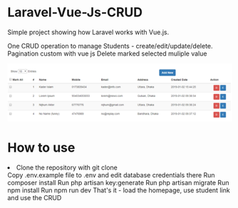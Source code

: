 # Laravel-Vue-Js-CRUD

Simple project showing how Laravel works with Vue.js.

One CRUD operation to manage Students - create/edit/update/delete.
Pagination custom with vue js
Delete marked selected muliple value


![Test Image 7](https://github.com/nischup/Laravel-Vue-Js-CRUD/blob/master/screen1.PNG)


# How to use
<li> Clone the repository with git clone </li> 
Copy .env.example file to .env and edit database credentials there
Run composer install
Run php artisan key:generate
Run php artisan migrate
Run npm install
Run npm run dev
That's it - load the homepage, use student link and use the CRUD
